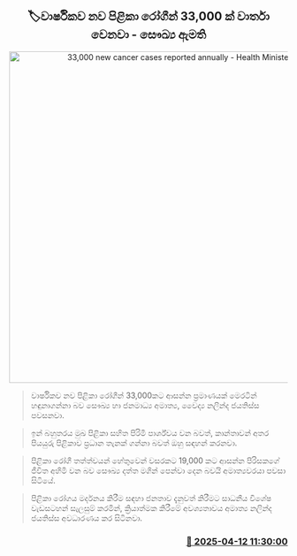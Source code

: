 <p align='center'><b><h2 align='center' title='33,000 new cancer cases reported annually - Health Minister'>🏷වාර්ෂිකව නව පිළිකා රෝගීන් 33,000 ක් වාර්තා වෙනවා - සෞඛ්‍ය ඇමති</h2></b></p>
<p align='center'><img src='https://helakuru.sgp1.cdn.digitaloceanspaces.com/esana/images/lib/cancer.jpg' width='600' alt='33,000 new cancer cases reported annually - Health Minister'></p>

> වාර්ෂිකව නව පිළිකා රෝගීන් 33,000කට ආසන්න ප්‍රමාණයක් මෙරටින් හඳුනාගන්නා බව සෞඛ්‍ය හා ජනමාධ්‍ය අමාත්‍ය, වෛද්‍ය නලින්ද ජයතිස්ස පවසනවා.

> ඉන් බහුතරය මුඛ පිළිකා සහිත පිරිමි පාර්ශ්වය වන බවත්, කාන්තාවන් අතර පියයුරු පිළිකාව ප්‍රධාන තැනක් ගන්නා බවත් ඔහු සඳහන් කරනවා.

> පිළිකා රෝගී තත්ත්වයන් හේතුවෙන් වසරකට 19,000 කට ආසන්න පිරිසකගේ ජීවිත අහිමි වන බව සෞඛ්‍ය දත්ත මගින් පෙන්වා දෙන බවයි අමාත්‍යවරයා පවසා සිටියේ.

> පිළිකා රෝගය මර්දනය කිරීම සඳහා ජනතාව දැනුවත් කිරීමට සාධනීය විශේෂ වැඩසටහන් සැලසුම් කරමින්, ක්‍රියාත්මක කිරීමේ අවශ්‍යතාවය අමාත්‍ය නලින්ද ජයතිස්ස අවධාරණය කර සිටිනවා.



<h3 align='right'><a href='https://www.helakuru.lk/esana/p/109211/'>📅 2025-04-12 11:30:00</a></h3>
